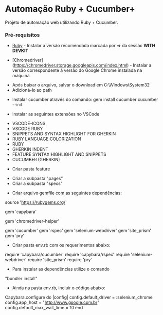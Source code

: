# Automação Ruby + Cucumber+

Projeto de automação web utilizando Ruby + Cucumber.

### Pré-requisitos

* [Ruby](https://rubyinstaller.org/downloads/) - Instalar a versão recomendada marcada por => da sessão <b>WITH DEVKIT</b>

* [Chromedriver] (https://chromedriver.storage.googleapis.com/index.html) - Instalar a versão correspondente à versão do Google Chrome instalada na máquina
- Após baixar o arquivo, salvar o download em C:\Windows\System32
- Adicioná-lo ao path

* Instalar cucumber através do comando:
 gem install cucumber
 cucumber --init

* Instalar as seguintes extensões no VSCode
 - VSCODE-ICONS
 - VSCODE RUBY
 - SNIPPETS AND SYNTAX HIGHLIGHT FOR GHERKIN
 - RUBY LANGUAGE COLORIZATION
 - RUBY
 - GHERKIN INDENT
 - FEATURE SYNTAX HIGHLIGHT AND SNIPPETS
 - CUCUMBER (GHERKIN)

* Criar pasta feature
 - Criar a subpasta "pages"
 - Criar a subpasta "specs"


* Criar arquivo gemfile com as seguintes dependências:

source 'https://rubygems.org/'

gem 'capybara' <p>
gem 'chromedriver-helper' <p> 
gem 'cucumber'
gem 'rspec'
gem 'selenium-webdriver'
gem 'site_prism'
gem 'pry'

* Criar pasta env.rb com os requerimentos abaixo:


require 'capybara/cucumber'
require 'capybara/rspec'
require 'selenium-webdriver'
require 'site_prism'
require 'pry'


- Para instalar as dependências utilize o comando

"bundler install"


* Ainda na pasta env.rb, incluir o código abaixo:


Capybara.configure do |config|
    config.default_driver = :selenium_chrome
    config.app_host = "http://www.google.com.br"
    config.default_max_wait_time = 10
end








